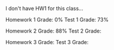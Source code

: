 I don't have HW1 for this class...

Homework 1 Grade: 0%
Test 1 Grade: 73%

Homework 2 Grade: 88%
Test 2 Grade:

Homework 3 Grade:
Test 3 Grade:
